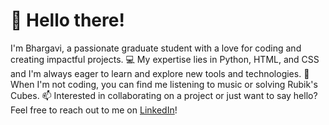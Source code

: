 # 👋 Hello there! 
I'm Bhargavi, a passionate graduate student with a love for coding and creating impactful projects.
💻 My expertise lies in Python, HTML, and CSS and I'm always eager to learn and explore new tools and technologies.
🌟 When I'm not coding, you can find me listening to music or solving Rubik's Cubes.
📫 Interested in collaborating on a project or just want to say hello? Feel free to reach out to me on [LinkedIn](https://www.linkedin.com/in/bhargavi-subash/)!
<!---
bhargavisubash/bhargavisubash is a ✨ special ✨ repository because its `README.md` (this file) appears on your GitHub profile.
You can click the Preview link to take a look at your changes.
--->
